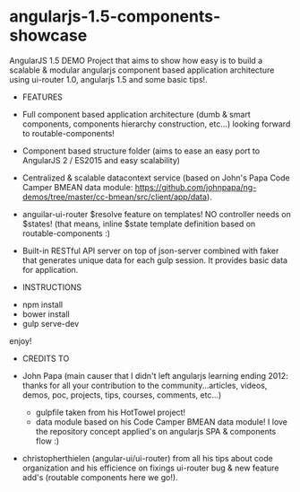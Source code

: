 # angularjs-1.5-components-showcase

AngularJS 1.5 DEMO Project that aims to show how easy is to build a scalable & modular angularjs component based application architecture using ui-router 1.0, angularjs 1.5 and some basic tips!.

* FEATURES

- Full component based application architecture (dumb & smart components, components hierarchy construction, etc...) looking forward to routable-components!

- Component based structure folder (aims to ease an easy port to AngularJS 2 / ES2015 and easy scalability)

- Centralized & scalable datacontext service (based on John's Papa Code Camper BMEAN data module: https://github.com/johnpapa/ng-demos/tree/master/cc-bmean/src/client/app/data).

- anguilar-ui-router $resolve feature on templates! NO controller needs on $states! (that means, inline $state template definition based on routable-components :)

- Built-in RESTful API server on top of json-server combined with faker that generates unique data for each gulp session. It provides basic data for application.

* INSTRUCTIONS

- npm install
- bower install
- gulp serve-dev

enjoy!

* CREDITS TO

- John Papa (main causer that I didn't left angularjs learning ending 2012: thanks for all your contribution to the community...articles, videos, demos, poc, projects, tips, courses, comments, etc...)
  - gulpfile taken from his HotTowel project!
  - data module based on his Code Camper BMEAN data module! I love the repository concept applied's on angularjs SPA & components flow :)

- christopherthielen (angular-ui/ui-router) from all his tips about code organization and his efficience on fixings ui-router bug & new feature add's (routable components here we go!).
